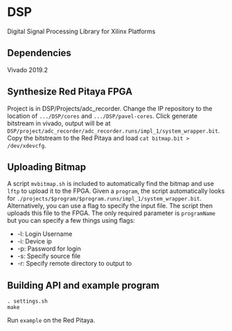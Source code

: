 # DSP
Digital Signal Processing Library for Xilinx Platforms

## Dependencies
Vivado 2019.2

## Synthesize Red Pitaya FPGA 
Project is in DSP/Projects/adc_recorder. Change the IP repository to the location of `.../DSP/cores` and `.../DSP/pavel-cores`.
Click generate bitstream in vivado, output will be at `DSP/project/adc_recorder/adc_recorder.runs/impl_1/system_wrapper.bit`.
Copy the bitstream to the Red Pitaya and load `cat bitmap.bit > /dev/xdevcfg`.

## Uploading Bitmap
A script `mvbitmap.sh` is included to automatically find the bitmap and use `lftp` to upload it to the FPGA. Given a `program`, the script automatically looks for `./projects/$program/$program.runs/impl_1/system_wrapper.bit`. Alternatively, you can use a flag to specify the input file. The script then uploads this file to the FPGA.
The only required parameter is `programName` but you can specify a few things using flags:
- -l: Login Username
- -i: Device ip
- -p: Password for login
- -s: Specify source file
- -r: Specify remote directory to output to

## Building API and example program
```cd DSP/software/API
. settings.sh
make
```
Run `example` on the Red Pitaya.
